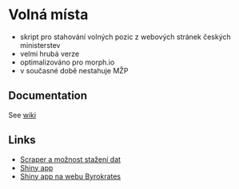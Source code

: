 # Volná místa 

- skript pro stahování volných pozic z webových stránek českých ministerstev
- velmi hrubá verze
- optimalizováno pro morph.io
- v současné době nestahuje MŽP 

## Documentation

See [wiki](https://github.com/petrbouchal/czgov-jobs/wiki/)

## Links

- [Scraper a možnost stažení dat](https://morph.io/petrbouchal/GovJobsCZ)
- [Shiny app](http://petrbouchal.shinyapps.io/czjobs)
- [Shiny app na webu Byrokrates](http://byrokrates.cz/praceprostat)



